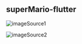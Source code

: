## superMario-flutter

![imageSource1](https://www.vectorstock.com/royalty-free-vector/pixel-mario-vector-22605730?utm_source=Pinterest&utm_medium=VectorStock+Social+Share&utm_campaign=Vector+Social+Share&utm_content=Pixel+mario)

![imageSource2](https://imgbin.com/png/jPbXqxxb/new-super-mario-bros-u-super-mario-64-png)

